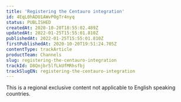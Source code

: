 ```yaml
---
title: 'Registering the Centauro integration'
id: 4EqL0hADU1AWvP0gTr4nyq
status: PUBLISHED
createdAt: 2020-10-20T18:55:02.489Z
updatedAt: 2022-01-25T15:55:01.810Z
publishedAt: 2022-01-25T15:55:01.810Z
firstPublishedAt: 2020-10-20T19:51:24.705Z
contentType: trackArticle
productTeam: Channels
slug: registering-the-centauro-integration
trackId: D8Qnjbr5lfLkUfMRhsfbj
trackSlugEN: registering-the-centauro-integration
---
```


<div class="alert alert-warning" role="alert">This is a regional exclusive content not applicable to 
English speaking countries.</div>
